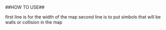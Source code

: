 ##HOW TO USE##

first line is for the width of the map
second line is to put simbols that will be walls or collision in the map
